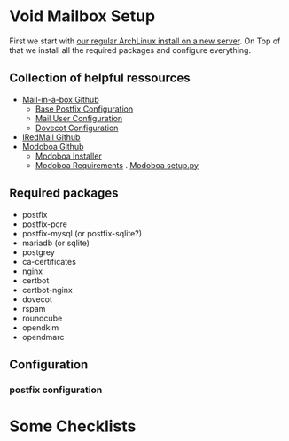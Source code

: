# Void Mailbox Setup

First we start with [our regular ArchLinux install on a new server](#TODO). On Top of that we install all the required packages and configure everything.

## Collection of helpful ressources

- [Mail-in-a-box Github](https://github.com/mail-in-a-box/mailinabox)
    - [Base Postfix Configuration](https://github.com/mail-in-a-box/mailinabox/blob/main/setup/mail-postfix.sh)
    - [Mail User Configuration](https://github.com/mail-in-a-box/mailinabox/blob/main/setup/mail-users.sh)
    - [Dovecot Configuration](https://github.com/mail-in-a-box/mailinabox/blob/main/setup/mail-dovecot.sh)
- [IRedMail Github](https://github.com/iredmail)
- [Modoboa Github](https://github.com/modoboa)
    - [Modoboa Installer](https://github.com/modoboa/modoboa-installer)
    - [Modoboa Requirements](https://github.com/modoboa/modoboa/blob/master/requirements.txt)
    . [Modoboa setup.py](https://github.com/modoboa/modoboa/blob/master/setup.py)
## Required packages
- postfix
- postfix-pcre
- postfix-mysql (or postfix-sqlite?)
- mariadb (or sqlite)
- postgrey
- ca-certificates
- nginx
- certbot
- certbot-nginx
- dovecot
- rspam
- roundcube
- opendkim
- opendmarc

## Configuration

### postfix configuration


# Some Checklists
